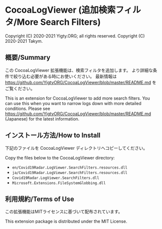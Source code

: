 # CocoaLogViewer (追加検索フィルタ/More Search Filters)
Copyright (C) 2020-2021 Yigty.ORG; all rights reserved.
Copyright (C) 2020-2021 Takym.

## 概要/Summary
この CocoaLogViewer 拡張機能は、検索フィルタを追加します。
より詳細な条件で絞り込む必要がある時にお使いください。
最新情報は <https://github.com/YigtyORG/CocoaLogViewer/blob/master/README.md> をご覧ください。

This is an extension for CocoaLogViewer to add more search filters.
You can use this when you want to narrow logs down with more detailed conditions.
Please see <https://github.com/YigtyORG/CocoaLogViewer/blob/master/README.md> (Japanese) for the latest information.

## インストール方法/How to Install
下記のファイルを CocoaLogViewer ディレクトリへコピーしてください。

Copy the files below to the CocoaLogViewer directory:

* `en/Covid19Radar.LogViewer.SearchFilters.resources.dll`
* `ja/Covid19Radar.LogViewer.SearchFilters.resources.dll`
* `Covid19Radar.LogViewer.SearchFilters.dll`
* `Microsoft.Extensions.FileSystemGlobbing.dll`

## 利用規約/Terms of Use
この拡張機能はMITライセンスに基づいて配布されています。

This extension package is distributed under the MIT License.
